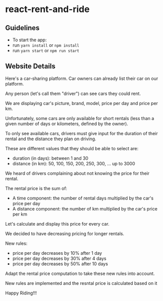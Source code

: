 # react-rent-and-ride

## Guidelines
- To start the app:
- run `yarn install` or `npm install`
- run `yarn start` or `npm run start`

## Website Details

Here's a car-sharing platform.
Car owners can already list their car on our platform.

Any person (let's call them "driver") can see cars they could rent.

We are displaying car's picture, brand, model, price per day and price per km.

Unfortunately, some cars are only available for short rentals (less than a given number of days or kilometers, defined by the owner).

To only see available cars, drivers must give input for the duration of their rental and the distance they plan on driving.

These are different values that they should be able to select are:

- duration (in days): between 1 and 30
- distance (in km): 50, 100, 150, 200, 250, 300, ... up to 3000

We heard of drivers complaining about not knowing the price for their rental. 

The rental price is the sum of:

- A time component: the number of rental days multiplied by the car's price per day
- A distance component: the number of km multiplied by the car's price per km

Let's calculate and display this price for every car.

We decided to have decreasing pricing for longer rentals.

New rules:

- price per day decreases by 10% after 1 day
- price per day decreases by 30% after 4 days
- price per day decreases by 50% after 10 days

Adapt the rental price computation to take these new rules into account.

New rules are implemented and the resntal price is calculated based on it

Happy Riding!!!
